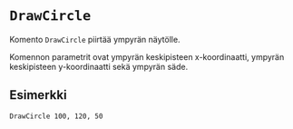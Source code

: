 `DrawCircle`
==========

Komento `DrawCircle` piirtää ympyrän näytölle.

Komennon parametrit ovat ympyrän keskipisteen x-koordinaatti,
ympyrän keskipisteen y-koordinaatti sekä
ympyrän säde.

Esimerkki
----------

    DrawCircle 100, 120, 50